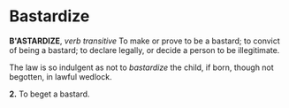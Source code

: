 # Bastardize

**B'ASTARDIZE**, _verb transitive_ To make or prove to be a bastard; to convict of being a bastard; to declare legally, or decide a person to be illegitimate.

The law is so indulgent as not to _bastardize_ the child, if born, though not begotten, in lawful wedlock.

**2.** To beget a bastard.